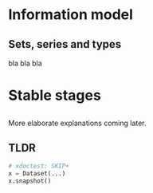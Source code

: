 # Information model

## Sets, series and types

bla bla bla

# Stable stages

##

More elaborate explanations coming later. 

## TLDR

```python
# xdoctest: SKIP+
x = Dataset(...)
x.snapshot()
```